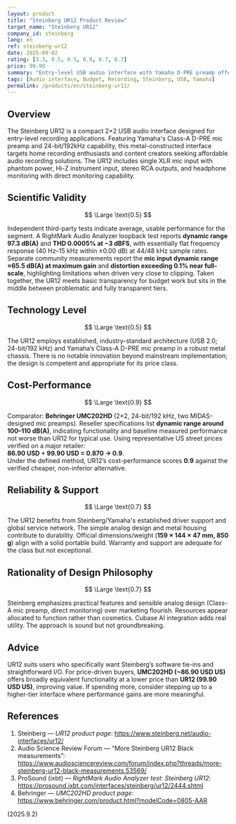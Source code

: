```yaml
---
layout: product
title: "Steinberg UR12 Product Review"
target_name: "Steinberg UR12"
company_id: steinberg
lang: en
ref: steinberg-ur12
date: 2025-09-02
rating: [3.3, 0.5, 0.5, 0.9, 0.7, 0.7]
price: 99.90
summary: "Entry-level USB audio interface with Yamaha D-PRE preamp offering basic recording functionality at budget price point, though performance falls short of manufacturer specifications"
tags: [Audio interface, Budget, Recording, Steinberg, USB, Yamaha]
permalink: /products/en/steinberg-ur12/
---
```

## Overview

The Steinberg UR12 is a compact 2×2 USB audio interface designed for entry-level recording applications. Featuring Yamaha's Class-A D-PRE mic preamp and 24-bit/192kHz capability, this metal-constructed interface targets home recording enthusiasts and content creators seeking affordable audio recording solutions. The UR12 includes single XLR mic input with phantom power, Hi-Z instrument input, stereo RCA outputs, and headphone monitoring with direct monitoring capability.

## Scientific Validity

$$ \Large \text{0.5} $$

Independent third-party tests indicate average, usable performance for the segment. A RightMark Audio Analyzer loopback test reports **dynamic range 97.3 dB(A)** and **THD 0.0005% at −3 dBFS**, with essentially flat frequency response (40 Hz–15 kHz within ±0.00 dB) at 44/48 kHz sample rates. Separate community measurements report the **mic input dynamic range ≈65.5 dB(A) at maximum gain** and **distortion exceeding 0.1% near full-scale**, highlighting limitations when driven very close to clipping. Taken together, the UR12 meets basic transparency for budget work but sits in the middle between problematic and fully transparent tiers.

## Technology Level

$$ \Large \text{0.5} $$

The UR12 employs established, industry-standard architecture (USB 2.0; 24-bit/192 kHz) and Yamaha’s Class-A D-PRE mic preamp in a robust metal chassis. There is no notable innovation beyond mainstream implementation; the design is competent and appropriate for its price class.

## Cost-Performance

$$ \Large \text{0.9} $$

Comparator: **Behringer UMC202HD** (2×2, 24-bit/192 kHz, two MIDAS-designed mic preamps). Reseller specifications list **dynamic range around 100–110 dB(A)**, indicating functionality and baseline measured performance not worse than UR12 for typical use. Using representative US street prices verified on a major retailer:  
**86.90 USD ÷ 99.90 USD = 0.870 → 0.9**.  
Under the defined method, UR12’s cost-performance scores **0.9** against the verified cheaper, non-inferior alternative.

## Reliability & Support

$$ \Large \text{0.7} $$

The UR12 benefits from Steinberg/Yamaha's established driver support and global service network. The simple analog design and metal housing contribute to durability. Official dimensions/weight (**159 × 144 × 47 mm, 850 g**) align with a solid portable build. Warranty and support are adequate for the class but not exceptional.

## Rationality of Design Philosophy

$$ \Large \text{0.7} $$

Steinberg emphasizes practical features and sensible analog design (Class-A mic preamp, direct monitoring) over marketing flourish. Resources appear allocated to function rather than cosmetics. Cubase AI integration adds real utility. The approach is sound but not groundbreaking.

## Advice

UR12 suits users who specifically want Steinberg’s software tie-ins and straightforward I/O. For price-driven buyers, **UMC202HD (~86.90 USD US)** offers broadly equivalent functionality at a lower price than **UR12 (99.90 USD US)**, improving value. If spending more, consider stepping up to a higher-tier interface where performance gains are more meaningful.

## References

1. Steinberg — *UR12 product page*: https://www.steinberg.net/audio-interfaces/ur12/  
2. Audio Science Review Forum — “More Steinberg UR12 Black measurements”: https://www.audiosciencereview.com/forum/index.php?threads/more-steinberg-ur12-black-measurements.53569/  
3. ProSound (ixbt) — *RightMark Audio Analyzer test: Steinberg UR12*: https://prosound.ixbt.com/interfaces/steinberg/ur12/2444.shtml  
4. Behringer — *UMC202HD product page*: https://www.behringer.com/product.html?modelCode=0805-AAR


(2025.9.2)